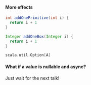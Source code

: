 #### More effects

```java
int addOnePrimitive(int i) {
  return i + 1
}

Integer addOneBox(Integer i) {
  return i + 1
}
```


```scala
scala.util.Option[A]
```


#### What if a value is nullable and async?
Just wait for the next talk!